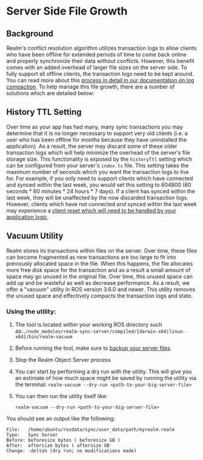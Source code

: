 # Server Side File Growth

## Background

Realm's conflict resolution algorithm utilizes transaction logs to allow clients who have been offline for extended periods of time to come back online and properly synchronize their data without conflicts. However, this benefit comes with an added overhead of larger file sizes on the server side. To fully support all offline clients, the transaction logs need to be kept around. You can read more about this [process in detail in our documentation on log compaction](../customize/log-compaction.md). To help manage this file growth, there are a number of solutions which are detailed below:

## History TTL Setting 

Over time as your app has had many, many sync transactions you may determine that it is no longer necessary to support very old clients \(i.e. a user who has been offline for months because they have uninstalled the application\). As a result, the server may discard some of these older transaction logs which will help minimize the overhead of the server's file storage size. This functionality is exposed by the `historyTtl` setting which can be configured from your server's `index.ts` file. This setting takes the maximum number of seconds which you want the transaction logs to live for. For example, if you only need to support clients which have connected and synced within the last week, you would set this setting to 604800 \(60 seconds \* 60 minutes \* 24 hours \* 7 days\). If a client has synced within the last week, they will be unaffected by the now discarded transaction logs. However, clients which have not connected and synced within the last week may experience a [client reset which will need to be handled by your application logic](../../using-synced-realms/troubleshoot/errors.md#client-reset). 

## Vacuum Utility

Realm stores its transactions within files on the server. Over time, these files can become fragmented as new transactions are too large to fit into previously allocated space in the file. When this happens, the file allocates more free disk space for the transaction and as a result a small amount of space may go unused in the original file. Over time, this unused space can add up and be wasteful as well as decrease performance. As a result, we offer a "vacuum" utility in ROS version 3.6.0 and newer. This utility removes the unused space and effectively compacts the transaction logs and state. 

### Using the utility:

1. The tool is located within your working ROS directory such as:`./node_modules/realm-sync-server/compiled/{darwin-x64|linux-x64}/bin/realm-vacuum`
2. Before running the tool, make sure to [backup your server files](enterprise-architecture/backup.md). 
3. Stop the Realm Object Server process 
4. You can start by performing a dry run with the utility.  This will give you an estimate of how much space might be saved by running the utility via the terminal: `realm-vacuum --dry-run <path-to-your-big-server-file>`
5. You can then run the utility itself like:

   `realm-vacuum --dry-run <path-to-your-big-server-file>`

You should see an output like the following: 

```text
File:   /home/ubuntu/rosdata/sync/user_data/path/myrealm.realm
Type:   Sync Server
Before: beforesize bytes ( beforesize GB )
After:  aftersize bytes ( aftersize GB
Change: -delta% (dry run; no modifications made)
```



